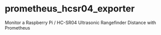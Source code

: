 # prometheus_hcsr04_exporter
Monitor a Raspberry Pi / HC-SR04 Ultrasonic Rangefinder Distance with Prometheus

